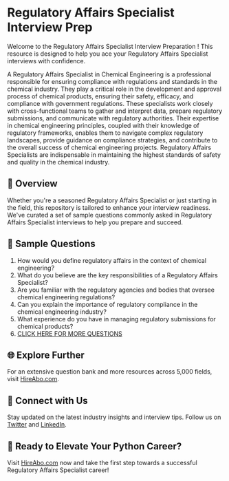 # Regulatory Affairs Specialist Interview Prep

Welcome to the Regulatory Affairs Specialist Interview Preparation ! This resource is designed to help you ace your Regulatory Affairs Specialist interviews with confidence.

A Regulatory Affairs Specialist in Chemical Engineering is a professional responsible for ensuring compliance with regulations and standards in the chemical industry. They play a critical role in the development and approval process of chemical products, ensuring their safety, efficacy, and compliance with government regulations. These specialists work closely with cross-functional teams to gather and interpret data, prepare regulatory submissions, and communicate with regulatory authorities. Their expertise in chemical engineering principles, coupled with their knowledge of regulatory frameworks, enables them to navigate complex regulatory landscapes, provide guidance on compliance strategies, and contribute to the overall success of chemical engineering projects. Regulatory Affairs Specialists are indispensable in maintaining the highest standards of safety and quality in the chemical industry.

## 🚀 Overview

Whether you're a seasoned Regulatory Affairs Specialist or just starting in the field, this repository is tailored to enhance your interview readiness. We've curated a set of sample questions commonly asked in Regulatory Affairs Specialist interviews to help you prepare and succeed.

## 📝 Sample Questions

1. How would you define regulatory affairs in the context of chemical engineering?
2. What do you believe are the key responsibilities of a Regulatory Affairs Specialist?
3. Are you familiar with the regulatory agencies and bodies that oversee chemical engineering regulations?
4. Can you explain the importance of regulatory compliance in the chemical engineering industry?
5. What experience do you have in managing regulatory submissions for chemical products?
6. [CLICK HERE FOR MORE QUESTIONS](https://hireabo.com/job/3_4_26/Regulatory%20Affairs%20Specialist)

## 🌐 Explore Further

For an extensive question bank and more resources across 5,000 fields, visit [HireAbo.com](https://www.hireabo.com).

## 📱 Connect with Us

Stay updated on the latest industry insights and interview tips. Follow us on [Twitter](https://twitter.com/hireabo) and [LinkedIn](https://www.linkedin.com/in/hire-abo-3609972a8/).

## 🚀 Ready to Elevate Your Python Career?

Visit [HireAbo.com](https://www.hireabo.com) now and take the first step towards a successful Regulatory Affairs Specialist career!